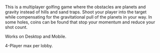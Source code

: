 This is a multiplayer golfing game where the obstacles are planets and gravity instead of hills and sand traps. Shoot your player into the target while compensating for the gravitational pull of the planets in your way. In some holes, coins can be found that stop your momentum and reduce your shot count.

Works on Desktop and Mobile.

4-Player max per lobby.